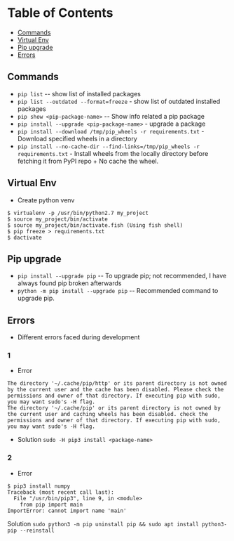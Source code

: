 # Table of Contents
- [Commands](#commands)
- [Virtual Env](#virutalenv)
- [Pip upgrade](#pip_upgrade)
- [Errors](#errors)

<a name="commands"></a>
## Commands

- `pip list` -- show list of installed packages
- `pip list --outdated --format=freeze` - show list of outdated installed packages
- `pip show <pip-package-name>` -- Show info related a pip package
- `pip install --upgrade <pip-package-name>` - upgrade a package
- `pip install --download /tmp/pip_wheels -r requirements.txt` - Download specified wheels in a directory
- `pip install --no-cache-dir --find-links=/tmp/pip_wheels -r requirements.txt` - Install wheels from the locally directory before fetching it from PyPI repo + No cache the wheel.

<a name="virutalenv"></a>
## Virtual Env

- Create python venv
```
$ virtualenv -p /usr/bin/python2.7 my_project
$ source my_project/bin/activate
$ source my_project/bin/activate.fish (Using fish shell)
$ pip freeze > requirements.txt
$ dactivate
```
<a name="pip_upgrade"></a>
## Pip upgrade

- `pip install --upgrade pip` -- To upgrade pip; not recommended, I have always found pip broken afterwards
- `python -m pip install --upgrade pip` -- Recommended command to upgrade pip.

<a name="errors"></a>
## Errors

- Different errors faced during development
### 1
- Error
```
The directory '~/.cache/pip/http' or its parent directory is not owned by the current user and the cache has been disabled. Please check the permissions and owner of that directory. If executing pip with sudo, you may want sudo's -H flag.
The directory '~/.cache/pip' or its parent directory is not owned by the current user and caching wheels has been disabled. check the permissions and owner of that directory. If executing pip with sudo, you may want sudo's -H flag.
```
- Solution
`sudo -H pip3 install <package-name>`

### 2
- Error
```
$ pip3 install numpy
Traceback (most recent call last):
  File "/usr/bin/pip3", line 9, in <module>
    from pip import main
ImportError: cannot import name 'main'
```
Solution
`sudo python3 -m pip uninstall pip && sudo apt install python3-pip --reinstall`
